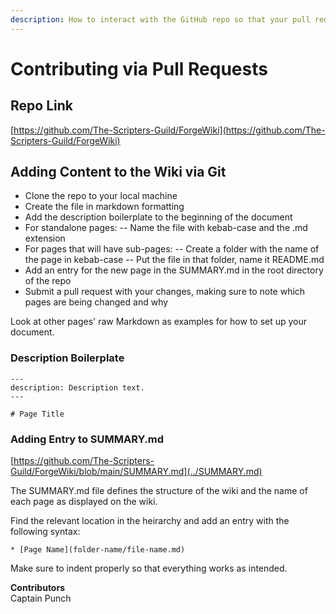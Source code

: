 ```yaml
---
description: How to interact with the GitHub repo so that your pull requests make sense.
---
```


# Contributing via Pull Requests

## Repo Link

[https://github.com/The-Scripters-Guild/ForgeWiki](https://github.com/The-Scripters-Guild/ForgeWiki)

## Adding Content to the Wiki via Git

* Clone the repo to your local machine
* Create the file in markdown formatting
* Add the description boilerplate to the beginning of the document
* For standalone pages: -- Name the file with kebab-case and the .md extension
* For pages that will have sub-pages: -- Create a folder with the name of the page in kebab-case -- Put the file in that folder, name it README.md
* Add an entry for the new page in the SUMMARY.md in the root directory of the repo
* Submit a pull request with your changes, making sure to note which pages are being changed and why

Look at other pages' raw Markdown as examples for how to set up your document.

### Description Boilerplate

```
---
description: Description text.
---

# Page Title
```

### Adding Entry to SUMMARY.md

[https://github.com/The-Scripters-Guild/ForgeWiki/blob/main/SUMMARY.md](../SUMMARY.md)

The SUMMARY.md file defines the structure of the wiki and the name of each page as displayed on the wiki.

Find the relevant location in the heirarchy and add an entry with the following syntax:

```
* [Page Name](folder-name/file-name.md)
```

Make sure to indent properly so that everything works as intended.

**Contributors**\
Captain Punch

